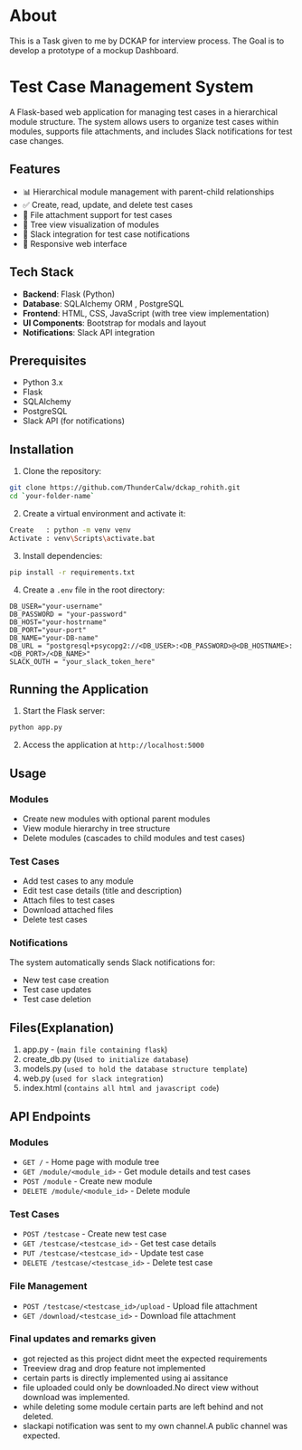 # About
This is a Task given to me by DCKAP for interview process.
The Goal is to develop a prototype of a mockup Dashboard.

# Test Case Management System

A Flask-based web application for managing test cases in a hierarchical module structure. The system allows users to organize test cases within modules, supports file attachments, and includes Slack notifications for test case changes.

## Features

- 📊 Hierarchical module management with parent-child relationships
- ✅ Create, read, update, and delete test cases
- 📁 File attachment support for test cases
- 🌲 Tree view visualization of modules
- 🔔 Slack integration for test case notifications
- 📱 Responsive web interface

## Tech Stack

- **Backend**: Flask (Python)
- **Database**: SQLAlchemy ORM , PostgreSQL
- **Frontend**: HTML, CSS, JavaScript (with tree view implementation)
- **UI Components**: Bootstrap for modals and layout
- **Notifications**: Slack API integration

## Prerequisites

- Python 3.x
- Flask
- SQLAlchemy
- PostgreSQL
- Slack API (for notifications)

## Installation

1. Clone the repository:
```bash
git clone https://github.com/ThunderCalw/dckap_rohith.git
cd `your-folder-name`
```

2. Create a virtual environment and activate it:
```bash
Create   : python -m venv venv
Activate : venv\Scripts\activate.bat
```

3. Install dependencies:
```bash
pip install -r requirements.txt
```

4. Create a `.env` file in the root directory:
```
DB_USER="your-username"           
DB_PASSWORD = "your-password"    
DB_HOST="your-hostrname"           
DB_PORT="your-port"                
DB_NAME="your-DB-name"
DB_URL = "postgresql+psycopg2://<DB_USER>:<DB_PASSWORD>@<DB_HOSTNAME>:<DB_PORT>/<DB_NAME>"
SLACK_OUTH = "your_slack_token_here"

```

## Running the Application

1. Start the Flask server:
```bash
python app.py
```

2. Access the application at `http://localhost:5000`

## Usage

### Modules
- Create new modules with optional parent modules
- View module hierarchy in tree structure
- Delete modules (cascades to child modules and test cases)

### Test Cases
- Add test cases to any module
- Edit test case details (title and description)
- Attach files to test cases
- Download attached files
- Delete test cases

### Notifications
The system automatically sends Slack notifications for:
- New test case creation
- Test case updates
- Test case deletion

## Files(Explanation)

1. app.py  -  (`main file containing flask`)
2. create_db.py (`Used to initialize database`)
3. models.py (`used to hold the database structure template`)
4. web.py (`used for slack integration`)
5. index.html (`contains all html and javascript code`)

## API Endpoints

### Modules
- `GET /` - Home page with module tree
- `GET /module/<module_id>` - Get module details and test cases
- `POST /module` - Create new module
- `DELETE /module/<module_id>` - Delete module

### Test Cases
- `POST /testcase` - Create new test case
- `GET /testcase/<testcase_id>` - Get test case details
- `PUT /testcase/<testcase_id>` - Update test case
- `DELETE /testcase/<testcase_id>` - Delete test case
### File Management
- `POST /testcase/<testcase_id>/upload` - Upload file attachment
- `GET /download/<testcase_id>` - Download file attachment
### Final updates and remarks given
- got rejected as this project didnt meet the expected requirements
- Treeview drag and drop feature not implemented
- certain parts is directly implemented using ai assitance
- file uploaded could only be downloaded.No direct view without download was implemented.
- while deleting some module certain parts are left behind and not deleted.
- slackapi notification was sent to my own channel.A public channel was expected.


